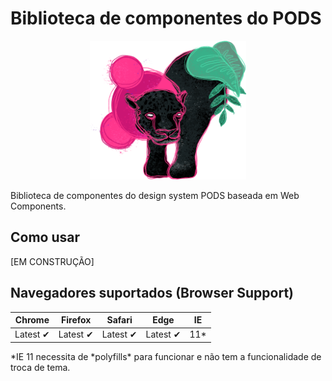 # Biblioteca de componentes do PODS

<p align="center">
    <img width="250" src="./docs/assets/pods-dark.png" alt="">
</p>

Biblioteca de componentes do design system PODS baseada em Web Components.

## Como usar

[EM CONSTRUÇÃO]

## Navegadores suportados (Browser Support)

| Chrome   | Firefox  | Safari   | Edge     | IE   |
| -------- | -------- | -------- | -------- | ---- |
| Latest ✔ | Latest ✔ | Latest ✔ | Latest ✔ | 11\* |

*IE 11 necessita de *polyfills\* para funcionar e não tem a funcionalidade de troca de tema.

